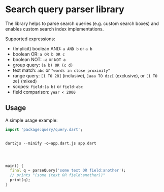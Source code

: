 # Search query parser library




The library helps to parse search queries (e.g. custom search boxes)
and enables custom search index implementations.

Supported expressions:

- (Implicit) boolean AND: `a AND b` or `a b`
- boolean OR: `a OR b OR c`
- boolean NOT: `-a` or `NOT a`
- group query: `(a b) OR (c d)`
- text match: `abc` or `"words in close proximity"`
- range query: `[1 TO 20]` (inclusive), `]aaa TO dzz[` (exclusive), or `[1 TO 20[` (mixed)
- scopes: `field:(a b)` or `field:abc`
- field comparison: `year < 2000`

## Usage

A simple usage example:

```dart
import 'package:query/query.dart';


dart2js --minify -o=app.dart.js app.dart




main() {
  final q = parseQuery('some text OR field:another');
  // prints "(some (text OR field:another))"
  print(q);
}
```
